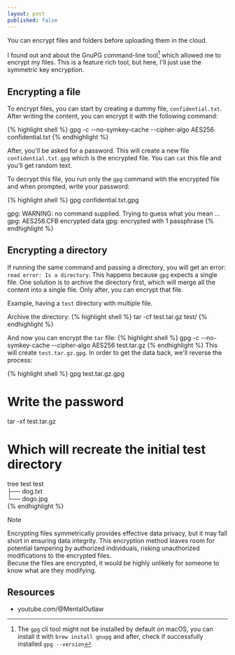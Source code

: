 ```yaml
---
layout: post
published: false
---
```


<!--
  TODO:
  complete the article
  explain what the gpg flags are for
  # -c
  # --no-symkey-cache
  # --cipher algo AES256
-->
You can encrypt files and folders before uploading them in the cloud.

I found out and about the GnuPG command-line tool[^1] which allowed me to encrypt my files. This is a feature rich tool, but here, I'll just use the symmetric key encryption.

## Encrypting a file

To encrypt files, you can start by creating a dummy file, `confidential.txt`. After writing the content, you can encrypt it with the following command:

{% highlight shell %}
gpg -c --no-symkey-cache --cipher-algo AES256 confidential.txt
{% endhighlight %}


After, you'll be asked for a password.
This will create a new file `confidential.txt.gpg` which is the encrypted file. You can `cat` this file and you'll get random text.

To decrypt this file, you run only the `gpg` command with the encrypted file and when prompted, write your password:

{% highlight shell %}
gpg confidential.txt.gpg

gpg: WARNING: no command supplied.  Trying to guess what you mean ...
gpg: AES256.CFB encrypted data
gpg: encrypted with 1 passphrase
{% endhighlight %}

## Encrypting a directory
If running the same command and passing a directory, you will get an error: `read error: Is a directory`. This happens because `gpg` expects a single file.
One solution is to archive the directory first, which will merge all the content into a single file. Only after, you can encrypt that file.

Example, having a `test` directory with multiple file.

Archive the directory:
{% highlight shell %}
tar -cf test.tar.gz test/
{% endhighlight %}

And now you can encrypt the `tar` file:
{% highlight shell %}
gpg -c --no-symkey-cache --cipher-algo AES256 test.tar.gz
{% endhighlight %}
This will create `test.tar.gz.gpg`.
In order to get the data back, we'll reverse the process:

{% highlight shell %}
gpg test.tar.gz.gpg
# Write the password

tar -xf test.tar.gz

# Which will recreate the initial test directory
tree test
test   
├── dog.txt   
└── dogo.jpg   
{% endhighlight %}


> [!Note]
> Encrypting files symmetrically provides effective data privacy, but it may fall short in ensuring data integrity. This encryption method leaves room for potential tampering by authorized individuals, risking unauthorized modifications to the encrypted files.   
> Becuse the files are encrypted, it would be highly unlikely for someone to know what are they modifying.


## Resources
- youtube.com/@MentalOutlaw

[^1]: The `gpg` cli tool might not be installed by default on macOS, you can install it with `brew install gnupg` and after, check if successfully installed `gpg --version`